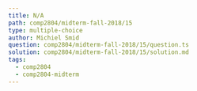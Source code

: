 ```yaml
---
title: N/A
path: comp2804/midterm-fall-2018/15
type: multiple-choice
author: Michiel Smid
question: comp2804/midterm-fall-2018/15/question.ts
solution: comp2804/midterm-fall-2018/15/solution.md
tags:
  - comp2804
  - comp2804-midterm
---
```

